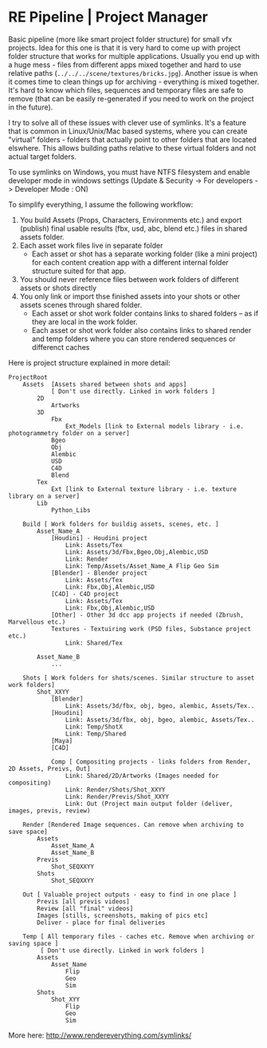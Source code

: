# RE Pipeline | Project Manager

Basic pipeline (more like smart project folder structure) for small vfx projects.
Idea for this one is that it is very hard to come up with project folder structure that works for multiple applications. 
Usually you end up with a huge mess - files from different apps mixed together and hard to use relative paths (```../../../scene/textures/bricks.jpg```).
Another issue is when it comes time to clean things up for archiving - everything is mixed together. It's hard to know which files, sequences and temporary files are safe to remove (that can be easily re-generated if you need to work on the project in the future). 

I try to solve all of these issues with clever use of symlinks. It's a feature that is common in Linux/Unix/Mac based systems, where you can create "virtual" folders - folders that actually point to other folders that are located elswhere. This allows building paths relative to these virtual folders and not actual target folders. 

To use symlinks on Windows, you must have NTFS filesystem and enable developer mode in windows settings (Update & Security -> For developers -> Developer Mode : ON)

To simplify everything, I assume the following workflow:
1. You build Assets (Props, Characters, Environments etc.) and export (publish) final usable results (fbx, usd, abc, blend etc.) files in shared assets folder.
2. Each asset work files live in separate folder
   - Each asset or shot has a separate working folder (like a mini project) for each content creation app with a different internal folder structure suited for that app.
4. You should never reference files between work folders of different assets or shots directly
5. You only link or import thse finished assets into your shots or other assets scenes through shared folder.
   - Each asset or shot work folder contains links to shared folders – as if they are local in the work folder.
   - Each asset or shot work folder also contains links to shared render and temp folders where you can store rendered sequences or differenct caches 

Here is project structure explained in more detail: 
```
ProjectRoot
	Assets  [Assets shared between shots and apps]
			[ Don't use directly. Linked in work folders ]
		2D
			Artworks
		3D
			Fbx
				Ext_Models [link to External models library - i.e. photogrammetry folder on a server]
			Bgeo
			Obj
			Alembic
			USD
			C4D
			Blend
		Tex
			Ext [link to External texture library - i.e. texture library on a server]
		Lib
			Python_Libs

	Build [ Work folders for buildig assets, scenes, etc. ]
		Asset_Name_A
			[Houdini] - Houdini project
				Link: Assets/Tex
				Link: Assets/3d/Fbx,Bgeo,Obj,Alembic,USD
				Link: Render
				Link: Temp/Assets/Asset_Name_A Flip Geo Sim
			[Blender] - Blender project
				Link: Assets/Tex
				Link: Fbx,Obj,Alembic,USD
			[C4D] - C4D project
				Link: Assets/Tex
				Link: Fbx,Obj,Alembic,USD
			[Other] - Other 3d dcc app projects if needed (Zbrush, Marvellous etc.)
			Textures - Textuiring work (PSD files, Substance project etc.)
				Link: Shared/Tex
				
		Asset_Name_B
			...
			
	Shots [ Work folders for shots/scenes. Similar structure to asset work folders]
		Shot_XXYY 
			[Blender]
				Link: Assets/3d/fbx, obj, bgeo, alembic, Assets/Tex..
			[Houdini]
				Link: Assets/3d/fbx, obj, bgeo, alembic, Assets/Tex..
				Link: Temp/ShotX
				Link: Temp/Shared
			[Maya]
			[C4D]
			
			Comp [ Compositing projects - links folders from Render, 2D Assets, Preivs, Out]
				Link: Shared/2D/Artworks (Images needed for compositing)
				Link: Render/Shots/Shot_XXYY
				Link: Render/Previs/Shot_XXYY
				Link: Out (Project main output folder (deliver, images, previs, review)

	Render [Rendered Image sequences. Can remove when archiving to save space]
		Assets
			Asset_Name_A
			Asset_Name_B
		Previs
			Shot_SEQXXYY
		Shots
			Shot_SEQXXYY
	
	Out [ Valuable project outputs - easy to find in one place ]		
		Previs [all previs videos]
		Review [all "final" videos]
		Images [stills, screenshots, making of pics etc]
		Deliver - place for final deliveries
		
	Temp [ All temporary files - caches etc. Remove when archiving or saving space ]
		 [ Don't use directly. Linked in work folders ]
		Assets
			Asset_Name
				Flip
				Geo
				Sim
		Shots
			Shot_XYY
				Flip
				Geo
				Sim
```


More here: http://www.rendereverything.com/symlinks/